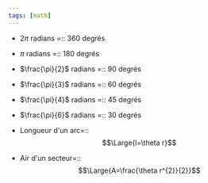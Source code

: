 ```yaml
---
tags: [math] 
---
```


- $2\pi$ radians =:: 360 degrés
<!--SR:!2023-12-26,52,270-->
- $\pi$ radians =:: 180 degrés
<!--SR:!2024-02-10,128,310-->
- $\frac{\pi}{2}$ radians =:: 90 degrés
<!--SR:!2024-11-19,214,290-->
- $\frac{\pi}{3}$ radians =:: 60 degrés
<!--SR:!2023-11-20,55,270-->
- $\frac{\pi}{4}$ radians =:: 45 degrés
<!--SR:!2023-12-24,56,250-->
- $\frac{\pi}{6}$ radians =:: 30 degrés
<!--SR:!2024-01-19,103,290-->

- Longueur d'un arc=::$$\Large{l=\theta r}$$
<!--SR:!2024-01-16,100,290-->
- Air d'un secteur=::$$\Large{A=\frac{\theta r^{2}}{2}}$$
<!--SR:!2024-01-18,77,270-->